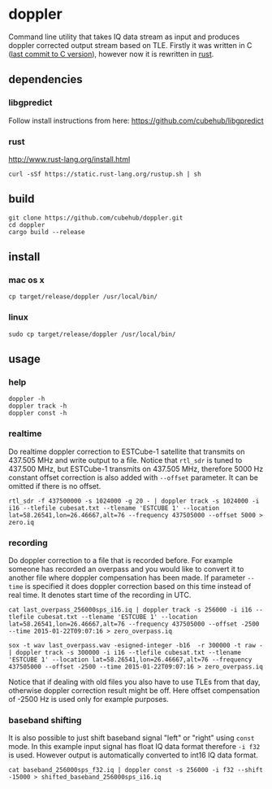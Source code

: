 # doppler
Command line utility that takes IQ data stream as input and produces doppler corrected output stream based on TLE.
Firstly it was written in C ([last commit to C version](https://github.com/cubehub/doppler/commit/e6df4d271ece09a88b8dba9b054bb10bdcb996ce)), however now it is rewritten in [rust](http://www.rust-lang.org).

## dependencies
### libgpredict
Follow install instructions from here: https://github.com/cubehub/libgpredict

### rust
http://www.rust-lang.org/install.html

    curl -sSf https://static.rust-lang.org/rustup.sh | sh

## build

    git clone https://github.com/cubehub/doppler.git
    cd doppler
    cargo build --release

## install
### mac os x

    cp target/release/doppler /usr/local/bin/

### linux

    sudo cp target/release/doppler /usr/local/bin/

## usage
### help

    doppler -h
    doppler track -h
    doppler const -h

### realtime
Do realtime doppler correction to ESTCube-1 satellite that transmits on 437.505 MHz and write output to a file.
Notice that `rtl_sdr` is tuned to 437.500 MHz, but ESTCube-1 transmits on 437.505 MHz, therefore 5000 Hz constant offset correction is also added with `--offset` parameter. It can be omitted if there is no offset.

    rtl_sdr -f 437500000 -s 1024000 -g 20 - | doppler track -s 1024000 -i i16 --tlefile cubesat.txt --tlename 'ESTCUBE 1' --location lat=58.26541,lon=26.46667,alt=76 --frequency 437505000 --offset 5000 > zero.iq

### recording
Do doppler correction to a file that is recorded before. For example someone has recorded an overpass and you would like to convert it to another file where doppler compensation has been made.
If parameter `--time` is specified it does doppler correction based on this time instead of real time. It denotes start time of the recording in UTC.

    cat last_overpass_256000sps_i16.iq | doppler track -s 256000 -i i16 --tlefile cubesat.txt --tlename 'ESTCUBE 1' --location lat=58.26541,lon=26.46667,alt=76 --frequency 437505000 --offset -2500 --time 2015-01-22T09:07:16 > zero_overpass.iq

    sox -t wav last_overpass.wav -esigned-integer -b16  -r 300000 -t raw - | doppler track -s 300000 -i i16 --tlefile cubesat.txt --tlename 'ESTCUBE 1' --location lat=58.26541,lon=26.46667,alt=76 --frequency 437505000 --offset -2500 --time 2015-01-22T09:07:16 > zero_overpass.iq

Notice that if dealing with old files you also have to use TLEs from that day, otherwise doppler correction result might be off. Here offset compensation of -2500 Hz is used only for example purposes.

### baseband shifting
It is also possible to just shift baseband signal "left" or "right" using `const` mode. In this example input signal has float IQ data format therefore `-i f32` is used. However output is automatically converted to int16 IQ data format.

    cat baseband_256000sps_f32.iq | doppler const -s 256000 -i f32 --shift -15000 > shifted_baseband_256000sps_i16.iq
